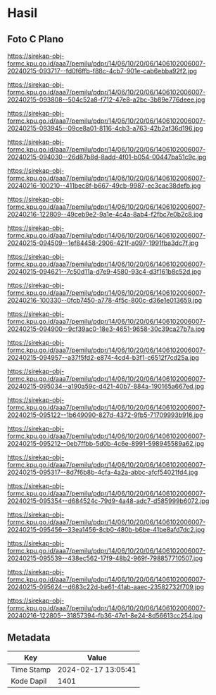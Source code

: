# Hasil

## Foto C Plano

https://sirekap-obj-formc.kpu.go.id/aaa7/pemilu/pdpr/14/06/10/20/06/1406102006007-20240215-093717--fd0f6ffb-f88c-4cb7-901e-cab6ebba92f2.jpg

https://sirekap-obj-formc.kpu.go.id/aaa7/pemilu/pdpr/14/06/10/20/06/1406102006007-20240215-093808--504c52a8-f712-47e8-a2bc-3b89e776deee.jpg

https://sirekap-obj-formc.kpu.go.id/aaa7/pemilu/pdpr/14/06/10/20/06/1406102006007-20240215-093945--09ce8a01-8116-4cb3-a763-42b2af36d196.jpg

https://sirekap-obj-formc.kpu.go.id/aaa7/pemilu/pdpr/14/06/10/20/06/1406102006007-20240215-094030--26d87b8d-8add-4f01-b054-00447ba51c9c.jpg

https://sirekap-obj-formc.kpu.go.id/aaa7/pemilu/pdpr/14/06/10/20/06/1406102006007-20240216-100210--411bec8f-b667-49cb-9987-ec3cac38defb.jpg

https://sirekap-obj-formc.kpu.go.id/aaa7/pemilu/pdpr/14/06/10/20/06/1406102006007-20240216-122809--49ceb9e2-9a1e-4c4a-8ab4-f2fbc7e0b2c8.jpg

https://sirekap-obj-formc.kpu.go.id/aaa7/pemilu/pdpr/14/06/10/20/06/1406102006007-20240215-094509--1ef84458-2906-421f-a097-1991fba3dc7f.jpg

https://sirekap-obj-formc.kpu.go.id/aaa7/pemilu/pdpr/14/06/10/20/06/1406102006007-20240215-094621--7c50d11a-d7e9-4580-93c4-d3f161b8c52d.jpg

https://sirekap-obj-formc.kpu.go.id/aaa7/pemilu/pdpr/14/06/10/20/06/1406102006007-20240216-100330--0fcb7450-a778-4f5c-800c-d36e1e013659.jpg

https://sirekap-obj-formc.kpu.go.id/aaa7/pemilu/pdpr/14/06/10/20/06/1406102006007-20240215-094900--9cf39ac0-18e3-4651-9658-30c39ca27b7a.jpg

https://sirekap-obj-formc.kpu.go.id/aaa7/pemilu/pdpr/14/06/10/20/06/1406102006007-20240215-094957--a37f5fd2-e874-4cd4-b3f1-c6512f7cd25a.jpg

https://sirekap-obj-formc.kpu.go.id/aaa7/pemilu/pdpr/14/06/10/20/06/1406102006007-20240215-095034--a190a59c-d421-40b7-884a-190165a667ed.jpg

https://sirekap-obj-formc.kpu.go.id/aaa7/pemilu/pdpr/14/06/10/20/06/1406102006007-20240215-095122--1b649090-827d-4372-9fb5-71709993b916.jpg

https://sirekap-obj-formc.kpu.go.id/aaa7/pemilu/pdpr/14/06/10/20/06/1406102006007-20240215-095212--0eb7ffbb-5d0b-4c6e-8991-598945589a62.jpg

https://sirekap-obj-formc.kpu.go.id/aaa7/pemilu/pdpr/14/06/10/20/06/1406102006007-20240215-095317--8d7f6b8b-4cfa-4a2a-abbc-afcf54021fd4.jpg

https://sirekap-obj-formc.kpu.go.id/aaa7/pemilu/pdpr/14/06/10/20/06/1406102006007-20240215-095354--d684524c-79d9-4a48-adc7-d585999b6072.jpg

https://sirekap-obj-formc.kpu.go.id/aaa7/pemilu/pdpr/14/06/10/20/06/1406102006007-20240215-095456--33ea1456-8cb0-480b-b6be-41be8afd7dc2.jpg

https://sirekap-obj-formc.kpu.go.id/aaa7/pemilu/pdpr/14/06/10/20/06/1406102006007-20240215-095539--438ec562-17f9-48b2-969f-798857710507.jpg

https://sirekap-obj-formc.kpu.go.id/aaa7/pemilu/pdpr/14/06/10/20/06/1406102006007-20240215-095624--d683c22d-be61-41ab-aaec-23582732f709.jpg

https://sirekap-obj-formc.kpu.go.id/aaa7/pemilu/pdpr/14/06/10/20/06/1406102006007-20240216-122805--31857394-fb36-47e1-8e24-8d56613cc254.jpg


## Metadata

| Key        | Value               |
| ---------- | ------------------- |
| Time Stamp | 2024-02-17 13:05:41 |
| Kode Dapil | 1401                |



